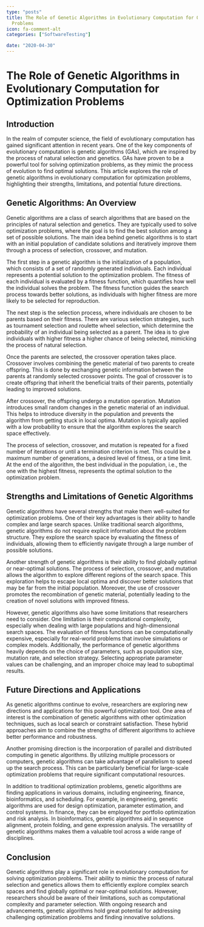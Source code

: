 ```yaml
---
type: "posts"
title: The Role of Genetic Algorithms in Evolutionary Computation for Optimization
  Problems
icon: fa-comment-alt
categories: ["SoftwareTesting"]

date: "2020-04-30"
---
```




# The Role of Genetic Algorithms in Evolutionary Computation for Optimization Problems

## Introduction

In the realm of computer science, the field of evolutionary computation has gained significant attention in recent years. One of the key components of evolutionary computation is genetic algorithms (GAs), which are inspired by the process of natural selection and genetics. GAs have proven to be a powerful tool for solving optimization problems, as they mimic the process of evolution to find optimal solutions. This article explores the role of genetic algorithms in evolutionary computation for optimization problems, highlighting their strengths, limitations, and potential future directions.

## Genetic Algorithms: An Overview

Genetic algorithms are a class of search algorithms that are based on the principles of natural selection and genetics. They are typically used to solve optimization problems, where the goal is to find the best solution among a set of possible solutions. The main idea behind genetic algorithms is to start with an initial population of candidate solutions and iteratively improve them through a process of selection, crossover, and mutation.

The first step in a genetic algorithm is the initialization of a population, which consists of a set of randomly generated individuals. Each individual represents a potential solution to the optimization problem. The fitness of each individual is evaluated by a fitness function, which quantifies how well the individual solves the problem. The fitness function guides the search process towards better solutions, as individuals with higher fitness are more likely to be selected for reproduction.

The next step is the selection process, where individuals are chosen to be parents based on their fitness. There are various selection strategies, such as tournament selection and roulette wheel selection, which determine the probability of an individual being selected as a parent. The idea is to give individuals with higher fitness a higher chance of being selected, mimicking the process of natural selection.

Once the parents are selected, the crossover operation takes place. Crossover involves combining the genetic material of two parents to create offspring. This is done by exchanging genetic information between the parents at randomly selected crossover points. The goal of crossover is to create offspring that inherit the beneficial traits of their parents, potentially leading to improved solutions.

After crossover, the offspring undergo a mutation operation. Mutation introduces small random changes in the genetic material of an individual. This helps to introduce diversity in the population and prevents the algorithm from getting stuck in local optima. Mutation is typically applied with a low probability to ensure that the algorithm explores the search space effectively.

The process of selection, crossover, and mutation is repeated for a fixed number of iterations or until a termination criterion is met. This could be a maximum number of generations, a desired level of fitness, or a time limit. At the end of the algorithm, the best individual in the population, i.e., the one with the highest fitness, represents the optimal solution to the optimization problem.

## Strengths and Limitations of Genetic Algorithms

Genetic algorithms have several strengths that make them well-suited for optimization problems. One of their key advantages is their ability to handle complex and large search spaces. Unlike traditional search algorithms, genetic algorithms do not require explicit information about the problem structure. They explore the search space by evaluating the fitness of individuals, allowing them to efficiently navigate through a large number of possible solutions.

Another strength of genetic algorithms is their ability to find globally optimal or near-optimal solutions. The process of selection, crossover, and mutation allows the algorithm to explore different regions of the search space. This exploration helps to escape local optima and discover better solutions that may be far from the initial population. Moreover, the use of crossover promotes the recombination of genetic material, potentially leading to the creation of novel solutions with improved fitness.

However, genetic algorithms also have some limitations that researchers need to consider. One limitation is their computational complexity, especially when dealing with large populations and high-dimensional search spaces. The evaluation of fitness functions can be computationally expensive, especially for real-world problems that involve simulations or complex models. Additionally, the performance of genetic algorithms heavily depends on the choice of parameters, such as population size, mutation rate, and selection strategy. Selecting appropriate parameter values can be challenging, and an improper choice may lead to suboptimal results.

## Future Directions and Applications

As genetic algorithms continue to evolve, researchers are exploring new directions and applications for this powerful optimization tool. One area of interest is the combination of genetic algorithms with other optimization techniques, such as local search or constraint satisfaction. These hybrid approaches aim to combine the strengths of different algorithms to achieve better performance and robustness.

Another promising direction is the incorporation of parallel and distributed computing in genetic algorithms. By utilizing multiple processors or computers, genetic algorithms can take advantage of parallelism to speed up the search process. This can be particularly beneficial for large-scale optimization problems that require significant computational resources.

In addition to traditional optimization problems, genetic algorithms are finding applications in various domains, including engineering, finance, bioinformatics, and scheduling. For example, in engineering, genetic algorithms are used for design optimization, parameter estimation, and control systems. In finance, they can be employed for portfolio optimization and risk analysis. In bioinformatics, genetic algorithms aid in sequence alignment, protein folding, and gene expression analysis. The versatility of genetic algorithms makes them a valuable tool across a wide range of disciplines.

## Conclusion

Genetic algorithms play a significant role in evolutionary computation for solving optimization problems. Their ability to mimic the process of natural selection and genetics allows them to efficiently explore complex search spaces and find globally optimal or near-optimal solutions. However, researchers should be aware of their limitations, such as computational complexity and parameter selection. With ongoing research and advancements, genetic algorithms hold great potential for addressing challenging optimization problems and finding innovative solutions.